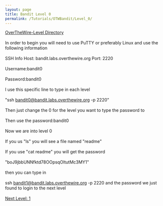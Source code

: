 ```yaml
---
layout: page
title: Bandit Level 0
permalink: /Tutorials/OTWBandit/Level_0/
---
```

[OverTheWire-Level Directory](https://zacvr.github.io/Tutorials/OTWBandit/)
<br/><br/>
In order to begin you will need to use PuTTY or preferably Linux and use the following information
<br/><br/>
SSH Info
Host: bandit.labs.overthewire.org
Port: 2220
<br/><br/>
Username:bandit0 
<br/><br/>
Password:bandit0
<br/><br/>
I use this specific line to type in each level 
<br/><br/>
"ssh bandit0@bandit.labs.overthewire.org -p 2220" 
<br/><br/>
Then just change the 0 for the level you want to type the password to
<br/><br/>
Then use the password:bandit0
<br/><br/>
Now we are into level 0
<br/><br/>
If you us "ls" you will see a file named "readme"
<br/><br/>
If you use "cat readme" you will get the password 
<br/><br/>
"boJ9jbbUNNfktd78OOpsqOltutMc3MY1"
<br/><br/>
then you can type in
<br/><br/>
ssh bandit1@bandit.labs.overthewire.org -p 2220
and the password we just found to login to the next level
<br/><br/>
[Next Level: 1](https://zacvr.github.io//Tutorials/OTWBandit/Level_1)
